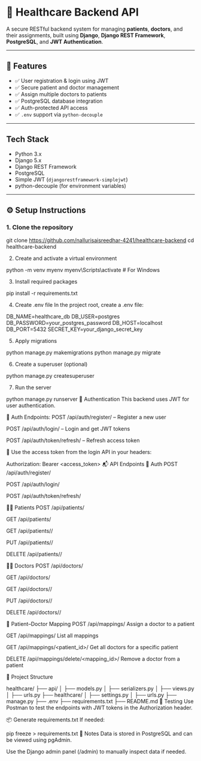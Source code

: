 # 🏥 Healthcare Backend API

A secure RESTful backend system for managing **patients**, **doctors**, and their assignments, built using **Django**, **Django REST Framework**, **PostgreSQL**, and **JWT Authentication**.

---

## 🚀 Features

- ✅ User registration & login using JWT
- ✅ Secure patient and doctor management
- ✅ Assign multiple doctors to patients
- ✅ PostgreSQL database integration
- ✅ Auth-protected API access
- ✅ `.env` support via `python-decouple`

---

## Tech Stack

- Python 3.x
- Django 5.x
- Django REST Framework
- PostgreSQL
- Simple JWT (`djangorestframework-simplejwt`)
- python-decouple (for environment variables)

---

## ⚙️ Setup Instructions

### 1. Clone the repository


git clone https://github.com/nallurisaisreedhar-4241/healthcare-backend
cd healthcare-backend

2. Create and activate a virtual environment

python -m venv myenv
myenv\Scripts\activate   # For Windows

3. Install required packages

pip install -r requirements.txt

4. Create .env file
In the project root, create a .env file:

DB_NAME=healthcare_db
DB_USER=postgres
DB_PASSWORD=your_postgres_password
DB_HOST=localhost
DB_PORT=5432
SECRET_KEY=your_django_secret_key

5. Apply migrations

python manage.py makemigrations
python manage.py migrate

6. Create a superuser (optional)

python manage.py createsuperuser

7. Run the server

python manage.py runserver
🔐 Authentication
This backend uses JWT for user authentication.

🔑 Auth Endpoints:
POST /api/auth/register/ – Register a new user

POST /api/auth/login/ – Login and get JWT tokens

POST /api/auth/token/refresh/ – Refresh access token

📌 Use the access token from the login API in your headers:


Authorization: Bearer <access_token>
📬 API Endpoints
👤 Auth
POST /api/auth/register/

POST /api/auth/login/

POST /api/auth/token/refresh/

🧑‍⚕️ Patients
POST /api/patients/

GET /api/patients/

GET /api/patients/<id>/

PUT /api/patients/<id>/

DELETE /api/patients/<id>/

👨‍⚕️ Doctors
POST /api/doctors/

GET /api/doctors/

GET /api/doctors/<id>/

PUT /api/doctors/<id>/

DELETE /api/doctors/<id>/

🔁 Patient–Doctor Mapping
POST /api/mappings/
Assign a doctor to a patient

GET /api/mappings/
List all mappings

GET /api/mappings/<patient_id>/
Get all doctors for a specific patient

DELETE /api/mappings/delete/<mapping_id>/
Remove a doctor from a patient

📂 Project Structure

healthcare/
├── api/
│   ├── models.py
│   ├── serializers.py
│   ├── views.py
│   ├── urls.py
├── healthcare/
│   ├── settings.py
│   ├── urls.py
├── manage.py
├── .env
├── requirements.txt
├── README.md
🧪 Testing
Use Postman to test the endpoints with JWT tokens in the Authorization header.

📦 Generate requirements.txt
If needed:


pip freeze > requirements.txt
📌 Notes
Data is stored in PostgreSQL and can be viewed using pgAdmin.

Use the Django admin panel (/admin) to manually inspect data if needed.
